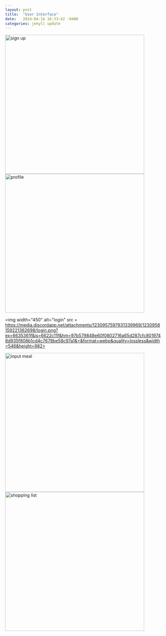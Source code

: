 ```yaml
---
layout: post
title:  "User Interface"
date:   2024-04-16 16:33:42 -0400
categories: jekyll update
---
```

<img width="450" alt="sign up" src = "https://media.discordapp.net/attachments/1230957597931339969/1230958159913549954/signup.png?ex=6635361f&is=6622c11f&hm=7026bb4d9e6876d2a0518306786a12502518a158260630a071f78978c64ee5b1&=&format=webp&quality=lossless&width=546&height=982">

<img width="450" alt="profile" src = "https://media.discordapp.net/attachments/1230957597931339969/1230958159581937724/username.png?ex=6635361f&is=6622c11f&hm=a1c0d9577fd02723e6b925884c9cbb6f23c290843646083603ec9f162551226b&=&format=webp&quality=lossless&width=546&height=982">

<img width="450" alt="login" src = https://media.discordapp.net/attachments/1230957597931339969/1230958159221362698/login.png?ex=6635361f&is=6622c11f&hm=97b579848e60f0802716a65d287cfc8019748d935f808b1cd4c7678be58c97a1&=&format=webp&quality=lossless&width=546&height=982>

<img width="450" alt="input meal" src="https://media.discordapp.net/attachments/1230957597931339969/1230958158894334056/input_meal.png?ex=6635361f&is=6622c11f&hm=5dba365bb1e25690e18efbb2b009f7feca00c0670618fdc7f7620f515ed30c7a&=&format=webp&quality=lossless&width=546&height=982">

<img width="450" alt="shopping list" src="https://media.discordapp.net/attachments/1230957597931339969/1230958158596276334/shopping_list.png?ex=6635361f&is=6622c11f&hm=f23f4c1d3d2df49cbe48bd608131a5fa95ef92bd1b6198542b57bbde9a8070fc&=&format=webp&quality=lossless&width=546&height=982">

